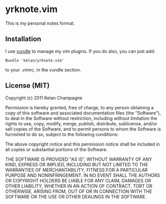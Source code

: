 yrknote.vim
===========

This is my personal notes format.


Installation
------------

I use [vundle](https://github.com/gmarik/vundle) to manage my vim
plugins.  If you do also, you can just add:

    Bundle 'kelan/yrknote.vim'

to your .vimrc, in the vundle section.


License (MIT)
-------------

Copyright (c) 2011 Kelan Champagne

Permission is hereby granted, free of charge, to any person obtaining a copy
of this software and associated documentation files (the "Software"), to deal
in the Software without restriction, including without limitation the rights
to use, copy, modify, merge, publish, distribute, sublicense, and/or sell
copies of the Software, and to permit persons to whom the Software is
furnished to do so, subject to the following conditions:

The above copyright notice and this permission notice shall be included in
all copies or substantial portions of the Software.

THE SOFTWARE IS PROVIDED "AS IS", WITHOUT WARRANTY OF ANY KIND, EXPRESS OR
IMPLIED, INCLUDING BUT NOT LIMITED TO THE WARRANTIES OF MERCHANTABILITY,
FITNESS FOR A PARTICULAR PURPOSE AND NONINFRINGEMENT. IN NO EVENT SHALL THE
AUTHORS OR COPYRIGHT HOLDERS BE LIABLE FOR ANY CLAIM, DAMAGES OR OTHER
LIABILITY, WHETHER IN AN ACTION OF CONTRACT, TORT OR OTHERWISE, ARISING FROM,
OUT OF OR IN CONNECTION WITH THE SOFTWARE OR THE USE OR OTHER DEALINGS IN
THE SOFTWARE.

